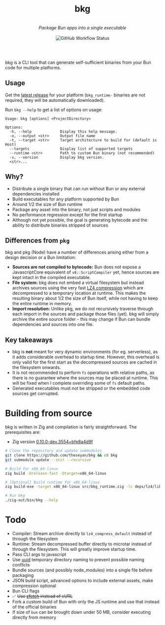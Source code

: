 <div align="center">
<br>
<h1>bkg</h1><br>
<i>
Package Bun apps into a single executable
</i>
<br><br>
<img alt="GitHub Workflow Status" src="https://img.shields.io/github/workflow/status/theseyan/bkg/CI">

<br><br>
</div>

bkg is a CLI tool that can generate self-sufficient binaries from your Bun code for multiple platforms.

## Usage

Get the [latest release](https://github.com/theseyan/bkg/releases) for your platform (`bkg_runtime-` binaries are not required, they will be automatically downloaded).

Run `bkg --help` to get a list of options on usage:

```console
Usage: bkg [options] <ProjectDirectory>

Options:
  -h, --help             Display this help message.
  -o, --output <str>     Output file name
  -t, --target <str>     Target architecture to build for (default is Host)
  --targets              Display list of supported targets
  --runtime <str>        Path to custom Bun binary (not recommended)
  -v, --version          Display bkg version.
  <str>...
```

## Why?
- Distribute a single binary that can run without Bun or any external dependencies installed
- Build executables for any platform supported by Bun
- Around 1/2 the size of Bun runtime
- Package any asset into the binary, not just scripts and modules
- No performance regression except for the first startup
- Although not yet possible, the goal is generating bytecode and the ability to distribute binaries stripped of sources

## Differences from `pkg`

bkg and pkg (Node) have a number of differences arising either from a design decision or a Bun limitation:
- **Sources are not compiled to bytecode:** Bun does not expose a JavascriptCore equivalent of `v8::ScriptCompiler` yet, hence sources are kept intact in the compiled executable.
- **File system:** bkg does not embed a virtual filesystem but instead archives sources using the very fast [LZ4 compression](https://github.com/lz4/lz4) which are decompressed to a temporary location at runtime. This makes the resulting binary about 1/2 the size of Bun itself, while not having to keep the entire runtime in memory.
- **Import resolution:** Unlike pkg, we do not recursively traverse through each import in the sources and package those files (yet). bkg will simply archive the entire source folder - this may change if Bun can bundle dependencies and sources into one file.

## Key takeaways

- bkg is **not** meant for very dynamic environments (for eg. serverless), as it adds considerable overhead to startup time. However, this overhead is only valid for the first start as the decompressed sources are cached in the filesystem onwards.
- It is not recommended to perform `fs` operations with relative paths, as there is no guarantee where the sources may be placed at runtime. This will be fixed when I complete overriding some of `fs` default paths.
- Generated executables must not be stripped or the embedded code sources get corrupted.

# Building from source
bkg is written in Zig and compilation is fairly straightforward. The prerequisites are:
- Zig version [0.10.0-dev.3554+bfe8a4d9f](https://ziglang.org/builds/zig-0.10.0-dev.3554+bfe8a4d9f.tar.xz)

```bash
# Clone the repository and update submodules
git clone https://github.com/theseyan/bkg && cd bkg
git submodule update --init --recursive

# Build for x86_64-linux
zig build -Drelease-fast -Dtarget=x86_64-linux

# [Optional] Build runtime for x86_64-linux
zig build-exe -target x86_64-linux src/bkg_runtime.zig -lc deps/lz4/lib/lz4.c deps/microtar/src/microtar.c --pkg-begin known-folders deps/known-folders/known-folders.zig --pkg-end

# Run bkg
./zig-out/bin/bkg --help
```

# Todo

- Compiler: Stream archive directly to `lz4_compress_default` instead of through the filesystem
- Runtime: Stream decompressed buffer directly to microtar instead of through the filesystem. This will greatly improve startup time.
- Pass CLI args to javascript
- Use [uuid](https://github.com/dmgk/zig-uuid) temporary directory naming to prevent possible naming conflicts
- Bundle sources (and possibly node_modules) into a single file before packaging
- JSON build script, advanced options to include external assets, make compression optional
- Bun CLI flags
- :white_check_mark: ~~Use [zfetch](https://github.com/truemedian/zfetch) instead of cURL~~
- Fork a custom build of Bun with only the JS runtime and use that instead of the official binaries
- If size of `bun` can be brought down under 50 MB, consider executing directly from memory